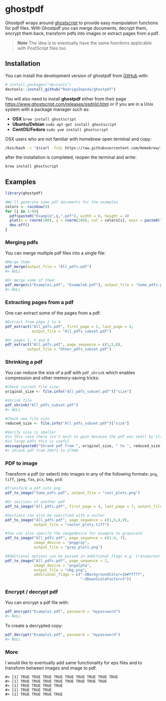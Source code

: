 
<!-- README.md is generated from README.Rmd. Please edit that file -->

# ghostpdf

<!-- badges: start -->
<!-- badges: end -->

Ghostpdf wraps around [ghostscript](https://www.ghostscript.com/) to
provide easy manipulation functions for pdf files. With Ghostpdf you can
merge documents, decrypt them, encrypt them back, transform pdfs into
images or extract pages from a pdf.

> **Note** The idea is to eventually have the same functions applicable
> with PostScript files too.

## Installation

You can install the development version of ghostpdf from
[GitHub](https://github.com/) with:

``` r
# install.packages("devtools")
devtools::install_github("RodrigoZepeda/ghostpdf")
```

You will also need to install **ghostpdf** either from their page
<https://www.ghostscript.com/releases/gsdnld.html> or if you are in a
Unix system with a package manager such as:

-   **OSX** `brew install ghostscript`
-   **Ubuntu/Debian** `sudo apt-get install ghostscript`
-   **CentOS/Fedora** `sudo yum install ghostscript`

OSX users who are not familiar with homebrew open terminal and copy:

``` bash
/bin/bash -c "$(curl -fsSL https://raw.githubusercontent.com/Homebrew/install/HEAD/install.sh)"
```

after the installation is completed, reopen the terminal and write:

``` bash
brew install ghostscript
```

## Examples

``` r
library(ghostpdf)

#We'll generate some pdf documents for the examples
colors <- rainbow(9)
for (i in 1:9){
  pdf(paste0("Example",i,".pdf"), width = 6, height = 4)
  plot(x = rnorm(100), y = rnorm(100), col = colors[i], main = paste0("Page ", i))
  dev.off()
}
```

### Merging pdfs

You can merge multiple pdf files into a single file:

``` r
#Merge them
pdf_merge(output_file = "All_pdfs.pdf")
#> NULL

#Or merge some of them:
pdf_merge(c("Example1.pdf", "Example6.pdf"), output_file = "Some_pdfs.pdf")
#> NULL
```

### Extracting pages from a pdf

One can extract some of the pages from a pdf:

``` r
#Extract from page 2 to 4
pdf_extract("All_pdfs.pdf", first_page = 2, last_page = 4, 
            output_file = "All_pdfs_subset.pdf")

#Or pages 1, 5 and 8
pdf_extract("All_pdfs.pdf", page_sequence = c(1,5,8),
          output_file = "Other_pdfs_subset.pdf")
```

### Shrinking a pdf

You can reduce the size of a pdf with `pdf_shrink` which enables
compression and other memory-saving tricks:

``` r
#Check current file size:
original_size <- file.info("All_pdfs_subset.pdf")["size"]

#Shrink file
pdf_shrink("All_pdfs_subset.pdf")
#> NULL

#Check new file size
reduced_size <- file.info("All_pdfs_subset.pdf")["size"]

#Verify size is smaller
#in this case there isn't much to gain because the pdf was small by itself
#in large pdfs this is useful
message(paste0("Shrank pdf from ", original_size, " to ", reduced_size))
#> Shrank pdf from 29571 to 27388
```

### PDF to image

Transform a pdf (or select) into images in any of the following formats:
`png`, `tiff`, `jpeg`, `fax`, `pcx`, `bmp`, `psd`:

``` r
#Transform a pdf into png
pdf_to_image("Some_pdfs.pdf", output_file = "cool_plots.png")

#Or sections of another pdf
pdf_to_image("All_pdfs.pdf", first_page = 4, last_page = 7, output_file = "cooler_plots.jpg")

#Sections can also be specified with a vector
pdf_to_image("All_pdfs.pdf", page_sequence = c(1,5,8,9), 
             output_file = "cooler_plots.tiff")

#You can also specify the imagedevice for example to grayscale
pdf_to_image("All_pdfs.pdf", page_sequence = c(1:4, 7),
             image_device = "pnggray",
             output_file = "gray_plots.png")

#Additional options can be passed in additional_flags e.g. transparent background
pdf_to_image("All_pdfs.pdf", page_sequence = 2,
             image_device = "pngalpha",
             output_file = "nbg.png",
             additional_flags = c("-dBackgroundColor=16#fffff",
                                  "-dDownScaleFactor=3"))
```

### Encrypt / decrypt pdf

You can encrypt a pdf file with:

``` r
pdf_encrypt("Example1.pdf", password = "mypassword")
#> NULL
```

To create a decrypted copy:

``` r
pdf_decrypt("Example1.pdf", password = "mypassword")
#> NULL
```

### More

I would like to eventually add same functionality for eps files and to
transform between images and image to pdf.

    #> [1] TRUE TRUE TRUE TRUE TRUE TRUE TRUE TRUE TRUE
    #> [1] TRUE TRUE TRUE TRUE TRUE TRUE TRUE TRUE
    #> [1] TRUE TRUE TRUE TRUE
    #> [1] TRUE TRUE TRUE
    #> [1] TRUE TRUE TRUE TRUE
